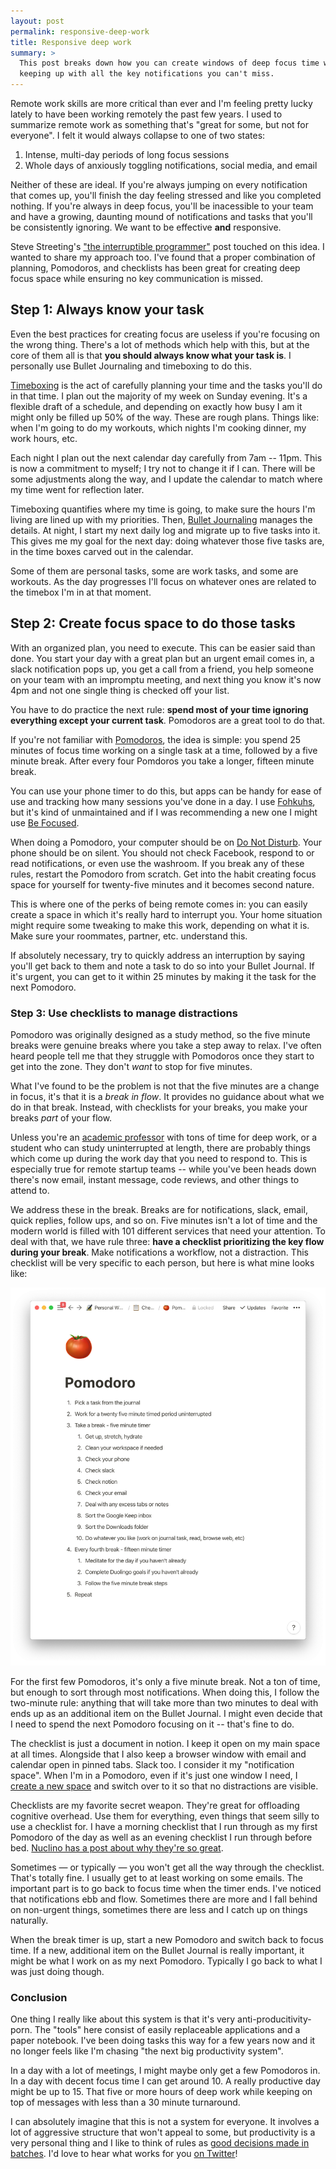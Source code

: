 ```yaml
---
layout: post
permalink: responsive-deep-work
title: Responsive deep work
summary: >
  This post breaks down how you can create windows of deep focus time while 
  keeping up with all the key notifications you can't miss.
---
```


Remote work skills are more critical than ever and I'm feeling pretty lucky
lately to have been working remotely the past few years. I used to summarize
remote work as something that's "great for some, but not for everyone". I felt
it would always collapse to one of two states:

<!-- Content Breaker -->

1. Intense, multi-day periods of long focus sessions
2. Whole days of anxiously toggling notifications, social media, and email

Neither of these are ideal. If you're always jumping on every notification that
comes up, you'll finish the day feeling stressed and like you completed
nothing. If you're always in deep focus, you'll be inacessible to your team and
have a growing, daunting mound of notifications and tasks that you'll be
consistently ignoring. We want to be effective **and** responsive.

Steve Streeting's ["the interruptible programmer"] post touched on this idea. I
wanted to share my approach too. I've found that a proper combination of
planning, Pomodoros, and checklists has been great for creating deep focus
space while ensuring no key communication is missed.

## Step 1: Always know your task

Even the best practices for creating focus are useless if you're focusing on
the wrong thing. There's a lot of methods which help with this, but at the core
of them all is that **you should always know what your task is**. I personally
use Bullet Journaling and timeboxing to do this. 

[Timeboxing] is the act of carefully planning your time and the tasks you'll do
in that time. I plan out the majority of my week on Sunday evening. It's a
flexible draft of a schedule, and depending on exactly how busy I am it might
only be filled up 50% of the way. These are rough plans. Things like: when I'm
going to do my workouts, which nights I'm cooking dinner, my work hours, etc.

Each night I plan out the next calendar day carefully from 7am -- 11pm. This is
now a commitment to myself; I try not to change it if I can. There will be some
adjustments along the way, and I update the calendar to match where my time
went for reflection later.

Timeboxing quantifies where my time is going, to make sure the hours I'm living
are lined up with my priorities. Then, [Bullet Journaling] manages the details.
At night, I start my next daily log and migrate up to five tasks into it. This
gives me my goal for the next day: doing whatever those five tasks are, in the
time boxes carved out in the calendar. 

Some of them are personal tasks, some are work tasks, and some are workouts. As
the day progresses I'll focus on whatever ones are related to the timebox I'm
in at that moment.

## Step 2: Create focus space to do those tasks

With an organized plan, you need to execute. This can be easier said than done.
You start your day with a great plan but an urgent email comes in, a slack
notification pops up, you get a call from a friend, you help someone on your
team with an impromptu meeting, and next thing you know it's now 4pm and not
one single thing is checked off your list.

You have to do practice the next rule: **spend most of your time ignoring
everything except your current task**. Pomodoros are a great tool to do that.

If you're not familiar with [Pomodoros], the idea is simple: you spend 25
minutes of focus time working on a single task at a time, followed by a five
minute break. After every four Pomdoros you take a longer, fifteen minute
break. 

You can use your phone timer to do this, but apps can be handy for ease of use
and tracking how many sessions you've done in a day. I use [Fohkuhs], but it's
kind of unmaintained and if I was recommending a new one I might use [Be
Focused].

When doing a Pomodoro, your computer should be on [Do Not Disturb]. Your phone
should be on silent. You should not check Facebook, respond to or read
notifications, or even use the washroom. If you break any of these rules,
restart the Pomodoro from scratch. Get into the habit creating focus space for
yourself for twenty-five minutes and it becomes second nature.

This is where one of the perks of being remote comes in: you can easily create
a space in which it's really hard to interrupt you. Your home situation might
require some tweaking to make this work, depending on what it is. Make sure
your roommates, partner, etc. understand this.

If absolutely necessary, try to quickly address an interruption by saying
you'll get back to them and note a task to do so into your Bullet Journal. If
it's urgent, you can get to it within 25 minutes by making it the task for the
next Pomodoro.

### Step 3: Use checklists to manage distractions

Pomodoro was originally designed as a study method, so the five minute breaks
were genuine breaks where you take a step away to relax. I've often heard
people tell me that they struggle with Pomodoros once they start to get into
the zone. They don't _want_ to stop for five minutes.

What I've found to be the problem is not that the five minutes are a change in
focus, it's that it is a _break in flow_. It provides no guidance about what we
do in that break. Instead, with checklists for your breaks, you make your
breaks _part_ of your flow. 

Unless you're an [academic professor] with tons of time for deep work, or a
student who can study uninterrupted at length, there are probably things which
come up during the work day that you need to respond to. This is especially
true for remote startup teams -- while you've been heads down there's now
email, instant message, code reviews, and other things to attend to.

We address these in the break. Breaks are for notifications, slack, email,
quick replies, follow ups, and so on. Five minutes isn't a lot of time and the
modern world is filled with 101 different services that need your attention. To
deal with that, we have rule three: **have a checklist prioritizing the key
flow during your break**. Make notifications a workflow, not a distraction.
This checklist will be very specific to each person, but here is what mine
looks like:

![Pomodoro checklist](/image/responsive-deep-work/pomodoro.png)

For the first few Pomodoros, it's only a five minute break. Not a ton of time,
but enough to sort through most notifications. When doing this, I follow the
two-minute rule: anything that will take more than two minutes to deal with
ends up as an additional item on the Bullet Journal. I might even decide that I
need to spend the next Pomodoro focusing on it -- that's fine to do.

The checklist is just a document in notion. I keep it open on my main space at
all times. Alongside that I also keep a browser window with email and calendar
open in pinned tabs. Slack too. I consider it my "notification space". When I'm
in a Pomodoro, even if it's just one window I need, I [create a new space] and
switch over to it so that no distractions are visible.

Checklists are my favorite secret weapon. They're great for offloading
cognitive overhead. Use them for everything, even things that seem silly to use
a checklist for. I have a morning checklist that I run through as my first
Pomodoro of the day as well as an evening checklist I run through before bed.
[Nuclino has a post about why they're so great].

Sometimes  — or typically — you won't get all the way through the checklist.
That's totally fine. I usually get to at least working on some emails. The
important part is to go back to focus time when the timer ends. I've noticed
that notifications ebb and flow. Sometimes there are more and I fall behind on
non-urgent things, sometimes there are less and I catch up on things naturally.

When the break timer is up, start a new Pomodoro and switch back to focus time.
If a new, additional item on the Bullet Journal is really important, it might
be what I work on as my next Pomodoro. Typically I go back to what I was just
doing though.

### Conclusion

One thing I really like about this system is that it's very
anti-producitivity-porn. The "tools" here consist of easily replaceable
applications and a paper notebook. I've been doing tasks this way for a few
years now and it no longer feels like I'm chasing "the next big productivity
system". 

In a day with a lot of meetings, I might maybe only get a few Pomodoros in. In
a day with decent focus time I can get around 10. A really productive day might
be up to 15. That five or more hours of deep work while keeping on top of
messages with less than a 30 minute turnaround.

I can absolutely imagine that this is not a system for everyone. It involves a
lot of aggressive structure that won't appeal to some, but productivity is a
very personal thing and I like to think of rules as [good decisions made in
batches]. I'd love to hear what works for you [on Twitter]! 

[Fohkuhs]: http://www.fohkuhs.com/
[Be Focused]: https://apps.apple.com/ca/app/be-focused-focus-timer/id973134470?mt=12
[Do Not Disturb]: https://support.apple.com/en-ca/guide/mac-help/mchl999b7c1a/mac
[academic professor]: https://www.calnewport.com/books/deep-work/
[create a new space]: https://support.apple.com/en-ca/guide/mac-help/mh14112/mac
[Nuclino has a post about why they're so great]: https://blog.nuclino.com/the-simple-genius-of-checklists-from-b-17-to-the-apollo-missions
[timeboxing]: https://clockify.me/timeboxing
[Bullet Journaling]: https://bulletjournal.com/
[Pomodoros]: https://en.wikipedia.org/wiki/Pomodoro_Technique
[good decisions made in batches]: https://www.raptitude.com/2017/07/wise-people-have-rules-for-themselves/
[on Twitter]: https://twitter.com/chrisfosterelli
["the interruptible programmer"]: https://www.stevestreeting.com/2010/09/04/work-2-0/
